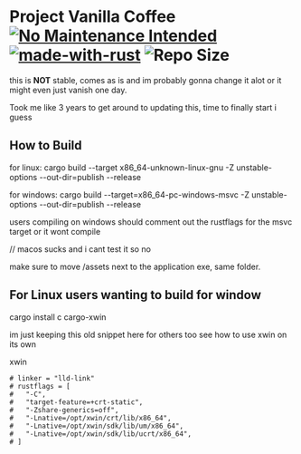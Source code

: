 # Project Vanilla Coffee [![No Maintenance Intended](http://unmaintained.tech/badge.svg)](http://unmaintained.tech/) [![made-with-rust](https://img.shields.io/badge/Made%20with-Rust-1f425f.svg)](https://www.rust-lang.org/) ![Repo Size](https://img.shields.io/github/repo-size/hellzbellz123/vanillacoffee?color=2948ff&label=Repo%20Size&style=flat-square)

this is **NOT** stable, comes as is and im probably gonna change it alot or it might even just vanish one day.

Took me like 3 years to get around to updating this, time to finally start i guess

## How to Build

for linux: cargo build --target x86_64-unknown-linux-gnu -Z unstable-options --out-dir=publish --release

for windows: cargo build --target=x86_64-pc-windows-msvc -Z unstable-options --out-dir=publish --release

users compiling on windows should comment out the rustflags for the msvc target or it wont compile

// macos sucks and i cant test it so no

make sure to move /assets next to the application exe, same folder.

## For Linux users wanting to build for window

cargo install c cargo-xwin

im just keeping this old snippet here for others too see how to use xwin on its own

xwin

```# [target.x86_64-pc-windows-msvc]
# linker = "lld-link"
# rustflags = [
#   "-C",
#   "target-feature=+crt-static",
#   "-Zshare-generics=off",
#   "-Lnative=/opt/xwin/crt/lib/x86_64",
#   "-Lnative=/opt/xwin/sdk/lib/um/x86_64",
#   "-Lnative=/opt/xwin/sdk/lib/ucrt/x86_64",
# ]
```
